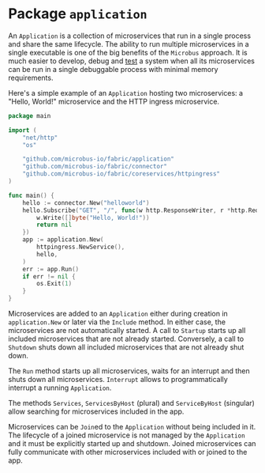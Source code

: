 # Package `application`

An `Application` is a collection of microservices that run in a single process and share the same lifecycle. The ability to run multiple microservices in a single executable is one of the big benefits of the `Microbus` approach. It is much easier to develop, debug and [test](../tech/integrationtesting.md) a system when all its microservices can be run in a single debuggable process with minimal memory requirements.
 
Here's a simple example of an `Application` hosting two microservices: a "Hello, World!" microservice and the HTTP ingress microservice.

```go
package main

import (
	"net/http"
	"os"

	"github.com/microbus-io/fabric/application"
	"github.com/microbus-io/fabric/connector"
	"github.com/microbus-io/fabric/coreservices/httpingress"
)

func main() {
	hello := connector.New("helloworld")
	hello.Subscribe("GET", "/", func(w http.ResponseWriter, r *http.Request) error {
		w.Write([]byte("Hello, World!"))
		return nil
	})
	app := application.New(
		httpingress.NewService(),
		hello,
	)
	err := app.Run()
	if err != nil {
		os.Exit(1)
	}
}
```

Microservices are added to an `Application` either during creation in `application.New` or later via the `Include` method. In either case, the microservices are not automatically started. A call to `Startup` starts up all included microservices that are not already started. Conversely, a call to `Shutdown` shuts down all included microservices that are not already shut down.

The `Run` method starts up all microservices, waits for an interrupt and then shuts down all microservices. `Interrupt` allows to programmatically interrupt a running `Application`.

The methods `Services`, `ServicesByHost` (plural) and `ServiceByHost` (singular) allow searching for microservices included in the app.

Microservices can be `Join`ed to the `Application` without being included in it. The lifecycle of a joined microservice is not managed by the `Application` and it must be explicitly started up and shutdown. Joined microservices can fully communicate with other microservices included with or joined to the app.
